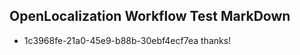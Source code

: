 ## OpenLocalization Workflow Test MarkDown

* 1c3968fe-21a0-45e9-b88b-30ebf4ecf7ea 
thanks!



<!--HONumber=Jan16_HO4-->
